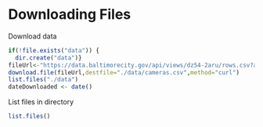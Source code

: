 # Downloading Files

Download data

```r
if(!file.exists("data")) {
  dir.create("data")}
fileUrl<-"https://data.baltimorecity.gov/api/views/dz54-2aru/rows.csv?accessType=DOWNLOAD"
download.file(fileUrl,destfile="./data/cameras.csv",method="curl")
list.files("./data")
dateDownloaded <- date()
```

List files in directory

```r
list.files()
```



